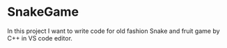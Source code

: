 # SnakeGame
In this project I want to write code for old fashion Snake and fruit game by C++ in VS code editor.
